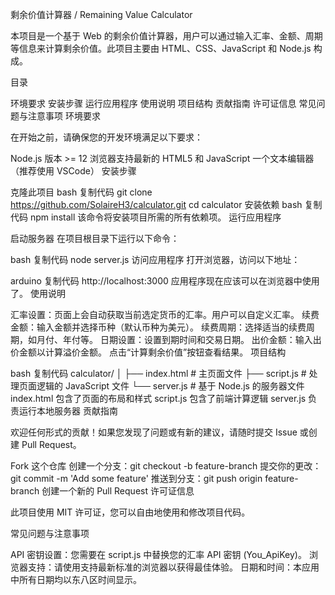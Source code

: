 剩余价值计算器 / Remaining Value Calculator

本项目是一个基于 Web 的剩余价值计算器，用户可以通过输入汇率、金额、周期等信息来计算剩余价值。此项目主要由 HTML、CSS、JavaScript 和 Node.js 构成。

目录

环境要求
安装步骤
运行应用程序
使用说明
项目结构
贡献指南
许可证信息
常见问题与注意事项
环境要求

在开始之前，请确保您的开发环境满足以下要求：

Node.js 版本 >= 12
浏览器支持最新的 HTML5 和 JavaScript
一个文本编辑器（推荐使用 VSCode）
安装步骤

克隆此项目
bash
复制代码
git clone https://github.com/SolaireH3/calculator.git
cd calculator
安装依赖
bash
复制代码
npm install
该命令将安装项目所需的所有依赖项。
运行应用程序

启动服务器
在项目根目录下运行以下命令：

bash
复制代码
node server.js
访问应用程序
打开浏览器，访问以下地址：

arduino
复制代码
http://localhost:3000
应用程序现在应该可以在浏览器中使用了。
使用说明

汇率设置：页面上会自动获取当前选定货币的汇率。用户可以自定义汇率。
续费金额：输入金额并选择币种（默认币种为美元）。
续费周期：选择适当的续费周期，如月付、年付等。
日期设置：设置到期时间和交易日期。
出价金额：输入出价金额以计算溢价金额。
点击“计算剩余价值”按钮查看结果。
项目结构

bash
复制代码
calculator/
│
├── index.html       # 主页面文件
├── script.js        # 处理页面逻辑的 JavaScript 文件
└── server.js        # 基于 Node.js 的服务器文件
index.html 包含了页面的布局和样式
script.js 包含了前端计算逻辑
server.js 负责运行本地服务器
贡献指南

欢迎任何形式的贡献！如果您发现了问题或有新的建议，请随时提交 Issue 或创建 Pull Request。

Fork 这个仓库
创建一个分支：git checkout -b feature-branch
提交你的更改：git commit -m 'Add some feature'
推送到分支：git push origin feature-branch
创建一个新的 Pull Request
许可证信息

此项目使用 MIT 许可证，您可以自由地使用和修改项目代码。

常见问题与注意事项

API 密钥设置：您需要在 script.js 中替换您的汇率 API 密钥 (You_ApiKey)。
浏览器支持：请使用支持最新标准的浏览器以获得最佳体验。
日期和时间：本应用中所有日期均以东八区时间显示。
